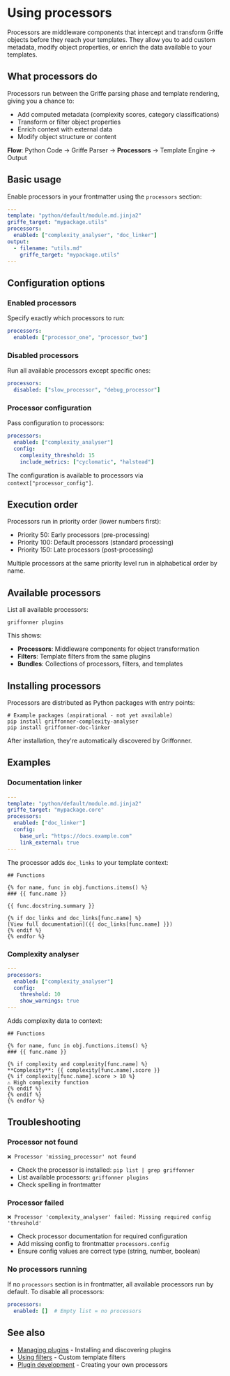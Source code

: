 # Using processors

Processors are middleware components that intercept and transform Griffe objects before they reach your templates. They allow you to add custom metadata, modify object properties, or enrich the data available to your templates.

## What processors do

Processors run between the Griffe parsing phase and template rendering, giving you a chance to:

- Add computed metadata (complexity scores, category classifications)
- Transform or filter object properties 
- Enrich context with external data
- Modify object structure or content

**Flow**: Python Code → Griffe Parser → **Processors** → Template Engine → Output

## Basic usage

Enable processors in your frontmatter using the `processors` section:

```yaml
---
template: "python/default/module.md.jinja2"
griffe_target: "mypackage.utils"
processors:
  enabled: ["complexity_analyser", "doc_linker"]
output:
  - filename: "utils.md"
    griffe_target: "mypackage.utils"
---
```

## Configuration options

### Enabled processors

Specify exactly which processors to run:

```yaml
processors:
  enabled: ["processor_one", "processor_two"]
```

### Disabled processors

Run all available processors except specific ones:

```yaml
processors:
  disabled: ["slow_processor", "debug_processor"]
```

### Processor configuration

Pass configuration to processors:

```yaml
processors:
  enabled: ["complexity_analyser"]
  config:
    complexity_threshold: 15
    include_metrics: ["cyclomatic", "halstead"]
```

The configuration is available to processors via `context["processor_config"]`.

## Execution order

Processors run in priority order (lower numbers first):

- Priority 50: Early processors (pre-processing)
- Priority 100: Default processors (standard processing)
- Priority 150: Late processors (post-processing)

Multiple processors at the same priority level run in alphabetical order by name.

## Available processors

List all available processors:

```shell
griffonner plugins
```

This shows:

- **Processors**: Middleware components for object transformation
- **Filters**: Template filters from the same plugins
- **Bundles**: Collections of processors, filters, and templates

## Installing processors

Processors are distributed as Python packages with entry points:

```shell
# Example packages (aspirational - not yet available)
pip install griffonner-complexity-analyser
pip install griffonner-doc-linker
```

After installation, they're automatically discovered by Griffonner.

## Examples

### Documentation linker

```yaml
---
template: "python/default/module.md.jinja2" 
griffe_target: "mypackage.core"
processors:
  enabled: ["doc_linker"]
  config:
    base_url: "https://docs.example.com"
    link_external: true
---
```

The processor adds `doc_links` to your template context:

```jinja2
## Functions

{% for name, func in obj.functions.items() %}
### {{ func.name }}

{{ func.docstring.summary }}

{% if doc_links and doc_links[func.name] %}
[View full documentation]({{ doc_links[func.name] }})
{% endif %}
{% endfor %}
```

### Complexity analyser

```yaml
---
processors:
  enabled: ["complexity_analyser"]
  config:
    threshold: 10
    show_warnings: true
---
```

Adds complexity data to context:

```jinja2
## Functions

{% for name, func in obj.functions.items() %}
### {{ func.name }}

{% if complexity and complexity[func.name] %}
**Complexity**: {{ complexity[func.name].score }}
{% if complexity[func.name].score > 10 %}
⚠️ High complexity function
{% endif %}
{% endif %}
{% endfor %}
```

## Troubleshooting

### Processor not found

```
❌ Processor 'missing_processor' not found
```

- Check the processor is installed: `pip list | grep griffonner`
- List available processors: `griffonner plugins`
- Check spelling in frontmatter

### Processor failed

```
❌ Processor 'complexity_analyser' failed: Missing required config 'threshold'
```

- Check processor documentation for required configuration
- Add missing config to frontmatter `processors.config`
- Ensure config values are correct type (string, number, boolean)

### No processors running

If no `processors` section is in frontmatter, all available processors run by default. To disable all processors:

```yaml
processors:
  enabled: []  # Empty list = no processors
```

## See also

- [Managing plugins](managing-plugins.md) - Installing and discovering plugins
- [Using filters](using-filters.md) - Custom template filters
- [Plugin development](../development/plugin-development.md) - Creating your own processors